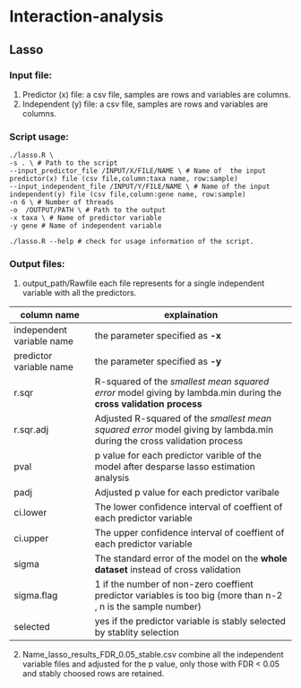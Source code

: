 # Interaction-analysis
## Lasso
### Input file:
1. Predictor (x) file: a csv file, samples are rows and variables are columns.
2. Independent (y) file: a csv file, samples are rows and variables are columns.

### Script usage:
```
./lasso.R \
-s . \ # Path to the script
--input_predictor_file /INPUT/X/FILE/NAME \ # Name of  the input predictor(x) file (csv file,column:taxa name, row:sample)
--input_independent_file /INPUT/Y/FILE/NAME \ # Name of the input independent(y) file (csv file,column:gene name, row:sample)
-n 6 \ # Number of threads
-o  /OUTPUT/PATH \ # Path to the output
-x taxa \ # Name of predictor variable
-y gene # Name of independent variable
```
```
./lasso.R --help # check for usage information of the script.
```

### Output files:
1. output_path/Rawfile
each file represents for a single independent variable with all the predictors.

| column name | explaination|
|-------------|-------------|
| independent variable name | the parameter specified as **-x** |
| predictor variable name | the parameter specified as **-y** |
| r.sqr | R-squared of the *smallest mean squared error* model giving by lambda.min during the **cross validation process**|
| r.sqr.adj | Adjusted R-squared of the *smallest mean squared error* model giving by lambda.min during the cross validation process |
| pval | p value for each predictor varible of the model after desparse lasso estimation analysis |
| padj | Adjusted p value for each predictor varibale |
| ci.lower | The lower confidence interval of coeffient of each predictor variable |
| ci.upper | The upper confidence interval of coeffient of each predictor variable |
| sigma | The standard error of the model on the **whole dataset** instead of cross validation |
| sigma.flag | 1 if the number of non-zero coeffient predictor variables is too big (more than n-2 , n is the sample number) |
| selected | yes if the predictor variable is stably selected by stablity selection |

2. Name_lasso_results_FDR_0.05_stable.csv
combine all the independent variable files and adjusted for the p value, only those with FDR < 0.05 and stably choosed rows are retained.




